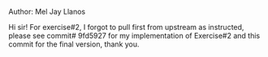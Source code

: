 Author: Mel Jay Llanos

Hi sir! For exercise#2, I forgot to pull first from upstream as instructed, please see commit# 9fd5927
for my implementation of Exercise#2 and this commit for the final version, thank you.